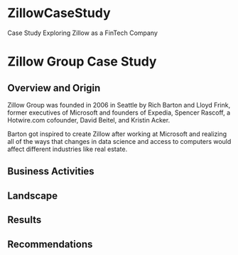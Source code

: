 # ZillowCaseStudy
Case Study Exploring Zillow as a FinTech Company

# Zillow Group Case Study

## Overview and Origin
Zillow Group was founded in 2006 in Seattle by Rich Barton and Lloyd Frink, former executives of Microsoft and founders of Expedia, Spencer Rascoff, a Hotwire.com cofounder, David Beitel, and Kristin Acker. 

Barton got inspired to create Zillow after working at Microsoft and realizing all of the ways that changes in data science and access to computers would affect different industries like real estate.

## Business Activities

## Landscape

## Results

## Recommendations

